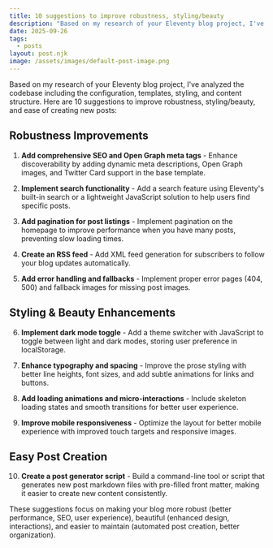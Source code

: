 ```yaml
---
title: 10 suggestions to improve robustness, styling/beauty
description: "Based on my research of your Eleventy blog project, I've analyzed the codebase including the configuration, templates, styling, and content structure. Here are 10 suggestions to improve robustness, styling/beauty, and ease of creating new posts"
date: 2025-09-26
tags:
  - posts
layout: post.njk
image: /assets/images/default-post-image.png
---
```

Based on my research of your Eleventy blog project, I've analyzed the codebase including the configuration, templates, styling, and content structure. Here are 10 suggestions to improve robustness, styling/beauty, and ease of creating new posts:

## Robustness Improvements
1. **Add comprehensive SEO and Open Graph meta tags** - Enhance discoverability by adding dynamic meta descriptions, Open Graph images, and Twitter Card support in the base template.

2. **Implement search functionality** - Add a search feature using Eleventy's built-in search or a lightweight JavaScript solution to help users find specific posts.

3. **Add pagination for post listings** - Implement pagination on the homepage to improve performance when you have many posts, preventing slow loading times.

4. **Create an RSS feed** - Add XML feed generation for subscribers to follow your blog updates automatically.

5. **Add error handling and fallbacks** - Implement proper error pages (404, 500) and fallback images for missing post images.

## Styling & Beauty Enhancements
6. **Implement dark mode toggle** - Add a theme switcher with JavaScript to toggle between light and dark modes, storing user preference in localStorage.

7. **Enhance typography and spacing** - Improve the prose styling with better line heights, font sizes, and add subtle animations for links and buttons.

8. **Add loading animations and micro-interactions** - Include skeleton loading states and smooth transitions for better user experience.

9. **Improve mobile responsiveness** - Optimize the layout for better mobile experience with improved touch targets and responsive images.

## Easy Post Creation
10. **Create a post generator script** - Build a command-line tool or script that generates new post markdown files with pre-filled front matter, making it easier to create new content consistently.

These suggestions focus on making your blog more robust (better performance, SEO, user experience), beautiful (enhanced design, interactions), and easier to maintain (automated post creation, better organization).
